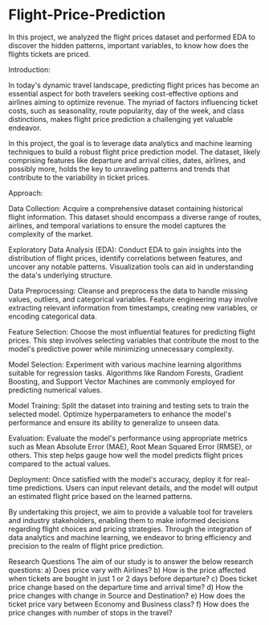 # Flight-Price-Prediction
In this project, we analyzed the flight prices dataset and performed EDA to discover the hidden patterns, important variables, to know how does the flights tickets are priced.

Introduction:

In today's dynamic travel landscape, predicting flight prices has become an essential aspect for both travelers seeking cost-effective options and airlines aiming to optimize revenue. The myriad of factors influencing ticket costs, such as seasonality, route popularity, day of the week, and class distinctions, makes flight price prediction a challenging yet valuable endeavor.

In this project, the goal is to leverage data analytics and machine learning techniques to build a robust flight price prediction model. The dataset, likely comprising features like departure and arrival cities, dates, airlines, and possibly more, holds the key to unraveling patterns and trends that contribute to the variability in ticket prices.

Approach:

Data Collection: Acquire a comprehensive dataset containing historical flight information. This dataset should encompass a diverse range of routes, airlines, and temporal variations to ensure the model captures the complexity of the market.

Exploratory Data Analysis (EDA): Conduct EDA to gain insights into the distribution of flight prices, identify correlations between features, and uncover any notable patterns. Visualization tools can aid in understanding the data's underlying structure.

Data Preprocessing: Cleanse and preprocess the data to handle missing values, outliers, and categorical variables. Feature engineering may involve extracting relevant information from timestamps, creating new variables, or encoding categorical data.

Feature Selection: Choose the most influential features for predicting flight prices. This step involves selecting variables that contribute the most to the model's predictive power while minimizing unnecessary complexity.

Model Selection: Experiment with various machine learning algorithms suitable for regression tasks. Algorithms like Random Forests, Gradient Boosting, and Support Vector Machines are commonly employed for predicting numerical values.

Model Training: Split the dataset into training and testing sets to train the selected model. Optimize hyperparameters to enhance the model's performance and ensure its ability to generalize to unseen data.

Evaluation: Evaluate the model's performance using appropriate metrics such as Mean Absolute Error (MAE), Root Mean Squared Error (RMSE), or others. This step helps gauge how well the model predicts flight prices compared to the actual values.

Deployment: Once satisfied with the model's accuracy, deploy it for real-time predictions. Users can input relevant details, and the model will output an estimated flight price based on the learned patterns.

By undertaking this project, we aim to provide a valuable tool for travelers and industry stakeholders, enabling them to make informed decisions regarding flight choices and pricing strategies. Through the integration of data analytics and machine learning, we endeavor to bring efficiency and precision to the realm of flight price prediction.

Research Questions
The aim of our study is to answer the below research questions:
a) Does price vary with Airlines?
b) How is the price affected when tickets are bought in just 1 or 2 days before departure?
c) Does ticket price change based on the departure time and arrival time?
d) How the price changes with change in Source and Destination?
e) How does the ticket price vary between Economy and Business class?
f) How does the price changes with number of stops in the travel?

